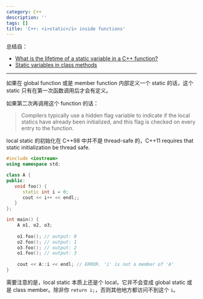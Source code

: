 ```yaml
---
category: C++
description: ''
tags: []
title: 'C++: <i>static</i> inside functions'
---
```


总结自：

- [What is the lifetime of a static variable in a C++ function?](http://stackoverflow.com/questions/246564/what-is-the-lifetime-of-a-static-variable-in-a-c-function)
- [Static variables in class methods]()

-----

如果在 global function 或是 member function 内部定义一个 static 的话，这个 static 只有在第一次函数调用后才会有定义。

如果第二次再调用这个 function 的话：

> Compilers typically use a hidden flag variable to indicate if the local statics have already been initialized, and this flag is checked on every entry to the function.

local static 的初始化在 C++98 中并不是 thread-safe 的，C++11 requires that static initialization be thread safe.

```cpp
#include <iostream>
using namespace std;

class A {
public:
   void foo() {
      static int i = 0;
      cout << i++ << endl;;
   }
};

int main() {
	A o1, o2, o3;
	
	o1.foo(); // output: 0
	o2.foo(); // output: 1
	o3.foo(); // output: 2
	o1.foo(); // output: 3
	
	cout << A::i << endl; // ERROR. 'i' is not a member of 'A'
}
```

需要注意的是，local static 本质上还是个 local，它并不会变成 global static 或是 class member。除非你 `return i;`，否则其他地方都访问不到这个 `i`。